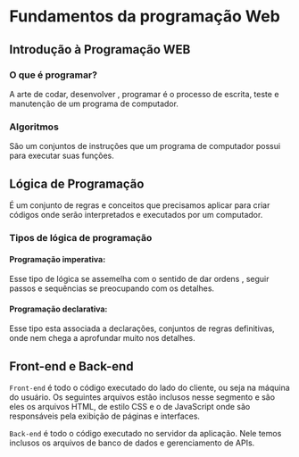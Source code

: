 # Fundamentos da programação Web

## Introdução à Programação WEB

### O que é programar?

A arte de codar, desenvolver , programar é o processo de escrita, teste e manutenção de um programa de computador.

### Algoritmos

São um conjuntos de instruções que um programa de computador  possui para executar suas funções.

## Lógica de Programação

É um conjunto de regras e conceitos que precisamos aplicar para criar códigos onde serão interpretados e executados por um computador.

### Tipos de lógica de programação

#### Programação imperativa:

Esse tipo de lógica se assemelha com o sentido de dar ordens , seguir passos e sequências se preocupando com os detalhes.

#### Programação declarativa:

Esse tipo esta associada a declarações, conjuntos de regras definitivas, onde nem chega a aprofundar muito nos detalhes.

## Front-end e Back-end

`Front-end` é todo o código executado do lado do cliente, ou seja na máquina do usuário. Os seguintes arquivos estão inclusos nesse segmento e são eles os arquivos HTML, de estilo CSS e o de JavaScript onde são responsáveis pela exibição de páginas e interfaces.

`Back-end` é todo o código executado no servidor da aplicação. Nele temos inclusos os arquivos de banco de dados e gerenciamento de APIs.


